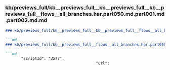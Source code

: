 ### kb/previews_full/kb__previews_full__kb__previews_full__kb__previews_full__flows__all_branches.har.part050.md.part001.md.part002.md.md

```md
### kb/previews_full/kb__previews_full__kb__previews_full__flows__all_branches.har.part050.md.part001.md.part002.md

```md
### kb/previews_full/kb__previews_full__flows__all_branches.har.part050.md.part001.md (part 002)

```md
       "scriptId": "3577",
                                        "url": 
```

```

```

```
